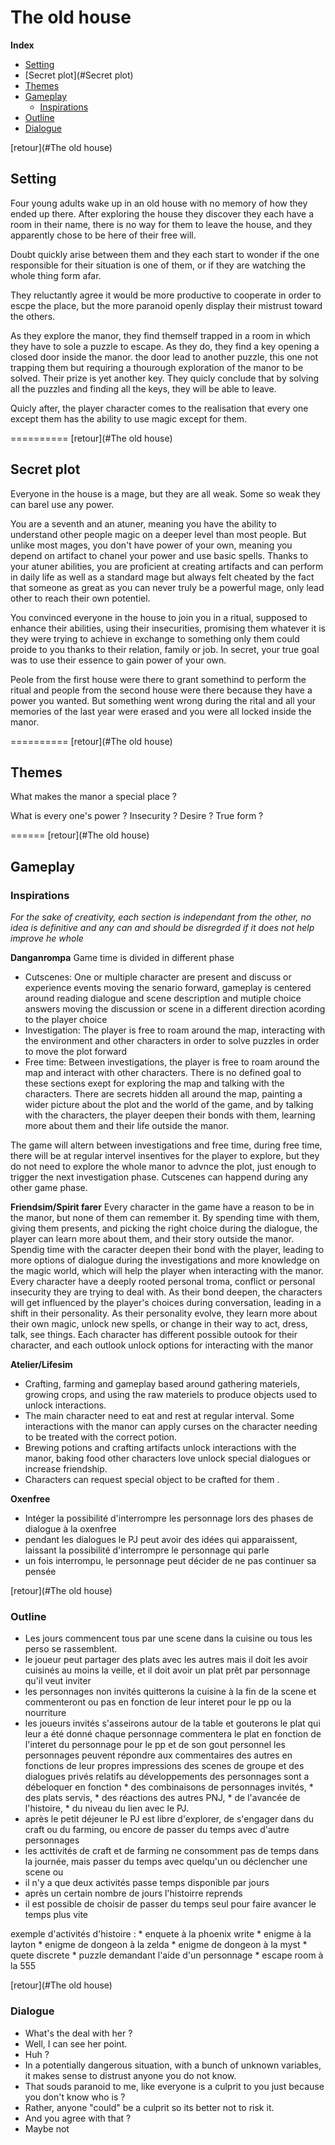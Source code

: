 # The old house

**Index**
 * [Setting](#Setting)
 * [Secret plot](#Secret plot)
 * [Themes](#Themes)
 * [Gameplay](#Gameplay)
	 - [Inspirations](#Inspirations)
 * [Outline](#Outline)
 * [Dialogue](#Dialogue)

[retour](#The old house)
## Setting

Four young adults wake up in an old house with no memory of how they ended up there. After exploring the house they discover they each have a room in their name, there is no way for them to leave the house, and they apparently chose to be here of their free will.

Doubt quickly arise between them and they each start to wonder if the one responsible for their situation is one of them, or if they are watching the whole thing form afar. 

They reluctantly agree it would be more productive to cooperate in order to escpe the place, but the more paranoid openly display their mistrust toward the others. 

As they explore the manor, they find themself trapped in a room in which they have to sole a puzzle to escape. As they do, they find a key opening a closed door inside the manor. the door lead to another puzzle, this one not trapping them but requiring a thourough exploration of the manor to be solved. Their prize is yet another key. They quicly conclude that by solving all the puzzles and finding all the keys, they will be able to leave. 

Quicly after, the player character comes to the realisation that every one except them has the ability to use magic except for them.

==========
[retour](#The old house)
## Secret plot

Everyone in the house is a mage, but they are all weak. Some so weak they can barel use any power. 

You are a seventh and an atuner, meaning you have the ability to understand other people magic on a deeper level than most people. But unlike most mages, you don't have power of your own, meaning you depend on artifact to chanel your power and use basic spells. Thanks to your atuner abilities, you are proficient at creating artifacts and can perform in daily life as well as a standard mage but always felt cheated by the fact that someone as great as you can never truly be a powerful mage, only lead other to reach their own potentiel. 

You convinced everyone in the house to join you in a ritual, supposed to enhance their abilities, using their insecurities, promising them whatever it is they were trying to achieve  in exchange to something only them could proide to you thanks to their relation, family or job. In secret, your true goal was to use their essence to gain power of your own. 

Peole from the first house were there to grant somethind to perform the ritual and people from the second house were there because they have a power you wanted. 
But something went wrong during the rital and all your memories of the last year were erased and you were all locked inside the manor.

==========
[retour](#The old house)
## Themes

What makes the manor a special place ?

What is every one's power ? Insecurity ? Desire ? True form ?

======
[retour](#The old house)
## Gameplay
### Inspirations
*For the sake of creativity, each section is independant from the other, no idea is definitive and any can and should be disregrded if it does not help improve he whole*

**Danganrompa**
Game time is divided in different phase
 * Cutscenes: One or multiple character are present and discuss or experience events moving the senario forward, gameplay is centered around reading dialogue and scene description and mutiple choice answers moving the discussion or scene in a different direction acording to the player choice
 * Investigation: The player is free to roam around the map, interacting with the environment and other characters in order to solve puzzles in order to move the plot forward
 * Free time: Between investigations, the player is free to roam around the map and interact with other characters. There is no defined goal to these sections exept for exploring the map and talking with the characters. There are secrets hidden all around the map, painting a wider picture about the plot and the world of the game, and by talking with the characters, the player deepen their bonds with them, learning more about them and their life outside the manor.

The game will altern between investigations and free time, during free time, there will be at regular intervel insentives for the player to explore, but they do not need to explore the whole manor to advnce the plot, just enough to trigger the next investigation phase. Cutscenes can happend during any other game phase.

**Friendsim/Spirit farer**
Every character in the game have a reason to be in the manor, but none of them can remember it. By spending time with them, giving them presents, and picking the right choice during the dialogue, the player can learn more about them, and their story outside the manor. Spendig time with the caracter deepen their bond with the player, leading to more options of dialogue during the investigations and more knowledge on the magic world, which will help the player when interacting with the manor. Every character have a deeply rooted personal troma, conflict or personal insecurity they are trying to deal with. As their bond deepen, the characters will get influenced by the player's choices during conversation, leading in a shift in their personality. As their personality evolve, they learn more about their own magic, unlock new spells, or change in their way to act, dress, talk, see things. Each character has different possible outook for their character, and each outlook unlock options for interacting with the manor 

**Atelier/Lifesim**
 * Crafting, farming and gameplay based around gathering materiels, growing crops, and using the raw materiels to produce objects used to unlock interactions. 
 * The main character need to eat and rest at regular interval. Some interactions with the manor can apply curses on the character needing to be treated with the correct potion. 
 * Brewing potions and crafting artifacts unlock interactions with the manor, baking food other characters love unlock special dialogues or increase friendship.
 * Characters can request special object to be crafted for them .

**Oxenfree**
 * Intéger la possibilité d'interrompre les personnage lors des phases de dialogue à la oxenfree
 * pendant les dialogues le PJ peut avoir des idées qui apparaissent, laissant la possibilité d'interrompre le personnage qui parle
 * un fois interrompu, le personnage peut décider de ne pas continuer sa pensée

[retour](#The old house)
### Outline
 * Les jours commencent tous par une scene dans la cuisine ou tous les perso se rassemblent. 
 * le joueur peut partager des plats avec les autres mais il doit les avoir cuisinés au moins la veille, et il doit avoir un plat prêt par personnage qu'il veut inviter
 * les personnages non invités quitterons la cuisine à la fin de la scene et commenteront ou pas en fonction de leur interet pour le pp ou la nourriture
 * les joueurs invités s'asseirons autour de la table et gouterons le plat qui leur a été donné
		chaque personnage commentera le plat en fonction de l'interet du personnage pour le pp et de son gout personnel
		les personnages peuvent répondre aux commentaires des autres en fonctions de leur propres impressions
		des scenes de groupe et des dialogues privés relatifs au développements des personnages sont a débeloquer en fonction 
		 * des combinaisons de personnages invités, 
		 * des plats servis,
		 * des réactions des autres PNJ, 
		 * de l'avancée de l'histoire, 
		 * du niveau du lien avec le PJ.
 * après le petit déjeuner le PJ est libre d'explorer, de s'engager dans du craft ou du farming, ou encore de passer du temps avec d'autre personnages
 * les acttivités de craft et de farming ne consomment pas de temps dans la journée, mais passer du temps avec quelqu'un ou déclencher une scene ou 
 * il n'y a que deux activités passe temps disponible par jours
 * après un certain nombre de jours l'histoirre reprends
 * il est possible de choisir de passer du temps seul pour faire avancer le temps plus vite

exemple d'activités d'histoire : 
	*	enquete à la phoenix write
	* enigme à la layton
	* enigme de dongeon à la zelda
	* enigme de dongeon à la myst
	* quete discrete
	* puzzle demandant l'aide d'un personnage
	* escape room à la 555

[retour](#The old house)
### Dialogue

 - What's the deal with her ?
 - Well, I can see her point.
 - Huh ?
 - In a potentially dangerous situation, with a bunch of unknown variables, it makes sense to distrust anyone you do not know.
 - That souds paranoid to me, like everyone is a culprit to you just because you don't know who is ?
 - Rather, anyone "could" be a culprit so its better not to risk it.
 - And you agree with that ?
 - Maybe not 
